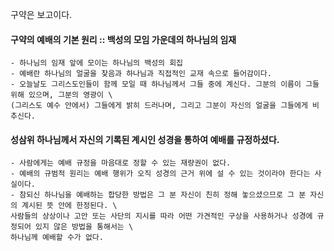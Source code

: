 구약은 보고이다.

#### 구약의 예배의 기본 원리 :: 백성의 모임 가운데의 하나님의 임재
    - 하나님의 임재 앞에 모이는 하나님의 백성의 회집
    - 예배란 하나님의 얼굴을 찾음과 하나님과 직접적인 교재 속으로 들어감이다.
    - 오늘날도 그리스도인들이 함께 모일 때 하나님께서 그들 중에 계신다. 그분의 이름이 그들 위해 있으며, 그분의 영광이 \
    (그리스도 예수 안에서) 그들에게 밝히 드러나며, 그리고 그분이 자신의 얼굴을 그들에게 비추신다.

#### 성삼위 하나님께서 자신의 기록된 계시인 성경을 통하여 예배를 규정하셨다.
    - 사람에게는 예배 규정을 마음대로 정할 수 있는 재량권이 없다.
    - 예배의 규범적 원리는 예배 행위가 오직 성경의 근거 위에 설 수 있는 것이라야 한다는 사실이다.
    - 참되신 하나님을 예배하는 합당한 방법은 그 분 자신이 친히 정해 놓으셨으므로 그 분 자신의 계시된 뜻 안에 한정된다. \
    사람들의 상상이나 고안 또는 사단의 지시를 따라 어떤 가견적인 구상을 사용하거나 성경에 규정되어 있지 않은 방법을 통해서는 \
    하나님께 예배할 수가 없다.
